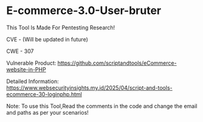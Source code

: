 # E-commerce-3.0-User-bruter
This Tool Is Made For Pentesting Research!

CVE - (Will be updated in future)

CWE - 307

Vulnerable Product: https://github.com/scriptandtools/eCommerce-website-in-PHP

Detailed Information:
https://www.websecurityinsights.my.id/2025/04/script-and-tools-ecommerce-30-loginphp.html

Note: To use this Tool,Read the comments in the code and change the email and paths as per your scenarios!
